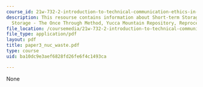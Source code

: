 ```yaml
---
course_id: 21w-732-2-introduction-to-technical-communication-ethics-in-science-and-technology-fall-2006
description: This resourse contains information about Short-term Storage,  Long-term
  Storage - The Once Through Method, Yucca Mountain Repository, Reprocessing.
file_location: /coursemedia/21w-732-2-introduction-to-technical-communication-ethics-in-science-and-technology-fall-2006/ba10dc9e3aef6828fd26fe6f4c1493ca_paper3_nuc_waste.pdf
file_type: application/pdf
layout: pdf
title: paper3_nuc_waste.pdf
type: course
uid: ba10dc9e3aef6828fd26fe6f4c1493ca

---
```

None